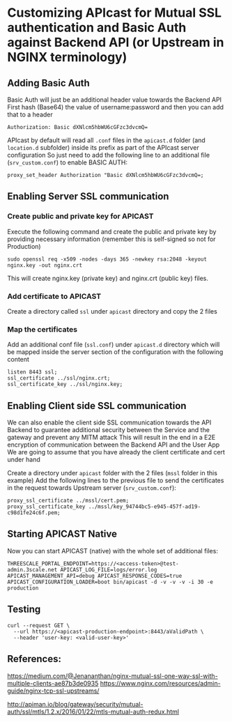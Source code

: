 # Customizing APIcast for Mutual SSL authentication and Basic Auth against Backend API (or Upstream in NGINX terminology)

## Adding Basic Auth
Basic Auth will just be an additional header value towards the Backend API
First hash (Base64) the value of username:password and then you can add that to a header
```
Authorization: Basic dXNlcm5hbWU6cGFzc3dvcmQ=
```

APIcast by default will read all `.conf` files in the `apicast.d` folder (and `location.d` subfolder) inside its prefix as part of the APIcast server configuration
So just need to add the following line to an additional file (`srv_custom.conf`) to enable BASIC AUTH:
```
proxy_set_header Authorization "Basic dXNlcm5hbWU6cGFzc3dvcmQ=;
```

## Enabling Server SSL communication
### Create public and private key for APICAST
Execute the following command and create the public and private key by providing necessary information (remember this is self-signed so not for Production)
```
sudo openssl req -x509 -nodes -days 365 -newkey rsa:2048 -keyout nginx.key -out nginx.crt
```
This will create nginx.key (private key) and nginx.crt (public key) files.

### Add certificate to APICAST
Create a directory called `ssl` under `apicast` directory and copy the 2 files

### Map the certificates
Add an additional conf file (`ssl.conf`) under `apicast.d` directory which will be mapped inside the server section of the configuration
with the following content
```
listen 8443 ssl;
ssl_certificate ../ssl/nginx.crt;
ssl_certificate_key ../ssl/nginx.key;
```

## Enabling Client side SSL communication
We can also enable the client side SSL communication towards the API Backend to guarantee additional security between the Service and the gateway and prevent any MITM attack
This will result in the end in a E2E encryption of communication between the Backend API and the User App
We are going to assume that you have already the client certificate and cert under hand

Create a directory under `apicast` folder with the 2 files (`mssl` folder in this example)
Add the following lines to the previous file to send the certificates in the request towards Upstream server (`srv_custom.conf`):
```
proxy_ssl_certificate ../mssl/cert.pem;
proxy_ssl_certificate_key ../mssl/key_94744bc5-e945-457f-ad19-c98d1fe24c6f.pem;
```

## Starting APICAST Native
Now you can start APICAST (native) with the whole set of additional files:
```
THREESCALE_PORTAL_ENDPOINT=https://<access-token>@test-admin.3scale.net APICAST_LOG_FILE=logs/error.log APICAST_MANAGEMENT_API=debug APICAST_RESPONSE_CODES=true APICAST_CONFIGURATION_LOADER=boot bin/apicast -d -v -v -v -i 30 -e production
```

## Testing
```
curl --request GET \
  --url https://<apicast-production-endpoint>:8443/aValidPath \
  --header 'user-key: <valid-user-key>'
```

## References:
https://medium.com/@Jenananthan/nginx-mutual-ssl-one-way-ssl-with-multiple-clients-ae87b3de0935
https://www.nginx.com/resources/admin-guide/nginx-tcp-ssl-upstreams/

http://apiman.io/blog/gateway/security/mutual-auth/ssl/mtls/1.2.x/2016/01/22/mtls-mutual-auth-redux.html

